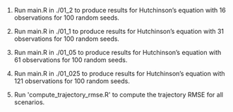 1. Run main.R in ./01_2 to produce results for Hutchinson’s equation with 16 observations for 100 random seeds.

2. Run main.R in ./01_1 to produce results for Hutchinson’s equation with 31 observations for 100 random seeds.

3. Run main.R in ./01_05 to produce results for Hutchinson’s equation with 61 observations for 100 random seeds.

4. Run main.R in ./01_025 to produce results for Hutchinson’s equation with 121 observations for 100 random seeds.

5. Run 'compute_trajectory_rmse.R' to compute the trajectory RMSE for all scenarios.
